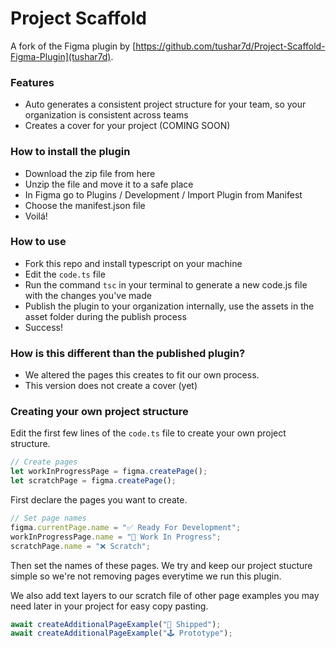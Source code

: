 # Project Scaffold
A fork of the Figma plugin by [https://github.com/tushar7d/Project-Scaffold-Figma-Plugin](tushar7d).

### Features
* Auto generates a consistent project structure for your team, so your organization is consistent across teams
* Creates a cover for your project (COMING SOON)

### How to install the plugin
* Download the zip file from here
* Unzip the file and move it to a safe place
* In Figma go to Plugins / Development / Import Plugin from Manifest
* Choose the manifest.json file
* Voilá!

### How to use
* Fork this repo and install typescript on your machine
* Edit the `code.ts` file
* Run the command `tsc` in your terminal to generate a new code.js file with the changes you've made
* Publish the plugin to your organization internally, use the assets in the asset folder during the publish process
* Success!

### How is this different than the published plugin?
* We altered the pages this creates to fit our own process.
* This version does not create a cover (yet)

### Creating your own project structure
Edit the first few lines of the `code.ts` file to create your own project structure.
```javascript
// Create pages
let workInProgressPage = figma.createPage();
let scratchPage = figma.createPage();
```
First declare the pages you want to create.
```javascript
// Set page names
figma.currentPage.name = "✅ Ready For Development";
workInProgressPage.name = "🚧 Work In Progress";
scratchPage.name = "❌ Scratch";
```
Then set the names of these pages. We try and keep our project stucture simple so we're not removing pages everytime we run this plugin.

We also add text layers to our scratch file of other page examples you may need later in your project for easy copy pasting.
```javascript
await createAdditionalPageExample("🚢 Shipped");
await createAdditionalPageExample("🕹 Prototype");
```

